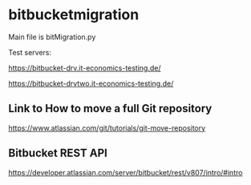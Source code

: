 # bitbucketmigration
Main file is bitMigration.py

Test servers:

https://bitbucket-drv.it-economics-testing.de/

https://bitbucket-drvtwo.it-economics-testing.de/

## Link to How to move a full Git repository
https://www.atlassian.com/git/tutorials/git-move-repository

## Bitbucket REST API
https://developer.atlassian.com/server/bitbucket/rest/v807/intro/#intro
